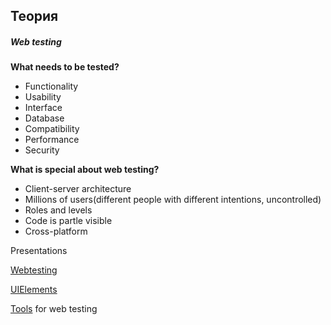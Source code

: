 ## Теория
##### Web testing


**What needs to be tested?**


* Functionality
* Usability
* Interface
* Database
* Compatibility
* Performance
* Security


**What is special about web testing?**


* Client-server architecture
* Millions of users(different people with different intentions, uncontrolled)
* Roles and levels
* Code is partle visible
* Cross-platform


Presentations


[Webtesting](https://docs.google.com/presentation/d/1cAJ0XDVpGTzMlu3nqzLxSDMN_hODdSi9/edit?usp=sharing&ouid=116447005932578256378&rtpof=true&sd=true)


[UIElements](https://docs.google.com/presentation/d/1yQu3o4HUcY2JU7IDW6irmZgZCmNNMKj4/edit?usp=sharing&ouid=116447005932578256378&rtpof=true&sd=true)


[Tools](https://docs.google.com/document/d/1b49W8FaB7ws7Zw3CVn742kvuUPLk-w34xeKIJG2e1aQ/edit?usp=sharing) for web testing






